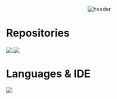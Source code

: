 <div align="center">
  
  ![header](https://capsule-render.vercel.app/api?type=waving&color=gradient&customColorList=5,2,3,5,30&height=250&section=header&text=RWD0327&fontSize=80&fontAlignY=40)
  
</div>
  <h1>Repositories</h1>
<a href="https://github.com/anuraghazra/github-readme-stats">
  <img align="center" src="https://github-readme-stats.vercel.app/api?username=RWD0327&hide=contribs&show_icons=true&theme=tokyonight">
</a>
<a href="https://solved.ac/kjw4620/">
  <img align="center" src="http://mazassumnida.wtf/api/v2/generate_badge?boj=kjw4620">
</a>
  
</div>
  <h1>Languages & IDE</h1>
<div>
<a href="https://github.com/anuraghazra/github-readme-stats">
  <img align="center" src="https://github-readme-stats.vercel.app/api/top-langs/?username=anuraghazra&layout=compact&theme=tokyonight">
</a>

